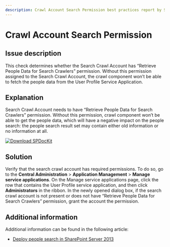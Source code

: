 ```yaml
---
description: Crawl Account Search Permission best practices report by SPDocKit determines whether the Search Crawl Account has “Retrieve People Data for Search Crawlers” permission.
---
```


# Crawl Account Search Permission

## Issue description

This check determines whether the Search Crawl Account has “Retrieve People Data for Search Crawlers” permission. Without this permission assigned to the Search Crawl Account, the crawl component won’t be able to fetch the people data from the User Profile Service Application.

## Explanation

Search Crawl Account needs to have “Retrieve People Data for Search Crawlers” permission. Without this permission, crawl component won’t be able to get the people data, which will have a negative impact on the people search: the people search result set may contain either old information or no information at all.

[![Download SPDocKit](/img/spdockit-download.png)](http://bit.ly/2US0Zna)

## Solution

Verify that the search crawl account has required permissions. To do so, go to the **Central Administration** &gt; **Application Management** &gt; **Manage service applications**. On the Manage service applications page, click the row that contains the User Profile service application, and then click **Administrators** in the ribbon. In the newly opened dialog box, if the search crawl account is not present or does not have “Retrieve People Data for Search Crawlers” permission, grant the account the permission.

## Additional information

Additional information can be found in the following article:

* [Deploy people search in SharePoint Server 2013](https://technet.microsoft.com/en-us/library/hh582311.aspx)

